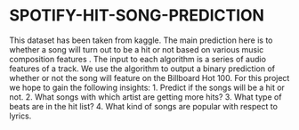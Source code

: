 # SPOTIFY-HIT-SONG-PREDICTION
This dataset has been taken from kaggle. The main prediction here is to whether a song will turn out to be a hit or not based on various music composition features  . The input to each algorithm is a series of audio features of a track. We use the algorithm  to output a binary prediction of whether or not the song will feature on the Billboard Hot  100.  For this project we hope to gain the following insights: 1. Predict if the songs will be a hit or not. 2. What songs with which artist are getting more hits? 3. What type of beats are in the hit list? 4. What kind of songs are popular with respect to lyrics.
